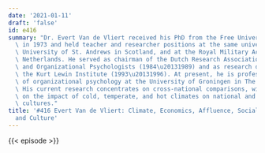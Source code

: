 ```yaml
---
date: '2021-01-11'
draft: 'false'
id: e416
summary: "Dr. Evert Van de Vliert received his PhD from the Free University in Amsterdam\
  \ in 1973 and held teacher and researcher positions at the same university, at the\
  \ University of St. Andrews in Scotland, and at the Royal Military Academy in the\
  \ Netherlands. He served as chairman of the Dutch Research Association of Social\
  \ and Organizational Psychologists (1984\u20131989) and as research director of\
  \ the Kurt Lewin Institute (1993\u20131996). At present, he is professor emeritus\
  \ of organizational psychology at the University of Groningen in The Netherlands.\
  \ His current research concentrates on cross-national comparisons, with an emphasis\
  \ on the impact of cold, temperate, and hot climates on national and organizational\
  \ cultures."
title: '#416 Evert Van de Vliert: Climate, Economics, Affluence, Social Organizations,
  and Culture'
---
```

{{< episode >}}
